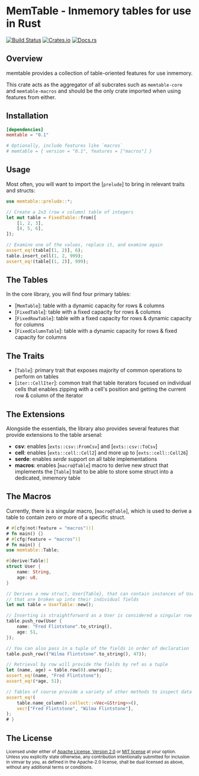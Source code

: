 # MemTable - Inmemory tables for use in Rust

[![Build Status][build_img]][build_lnk]
[![Crates.io][crates_img]][crates_lnk]
[![Docs.rs][doc_img]][doc_lnk]

## Overview

memtable provides a collection of table-oriented features for use inmemory.

This crate acts as the aggregator of all subcrates such as `memtable-core`
and `memtable-macros` and should be the only crate imported when using
features from either.

## Installation

```toml
[dependencies]
memtable = "0.1"

# Optionally, include features like `macros`
# memtable = { version = "0.1", features = ["macros"] }
```

## Usage

Most often, you will want to import the [`prelude`] to bring in relevant
traits and structs:

```rust
use memtable::prelude::*;

// Create a 2x3 (row x column) table of integers
let mut table = FixedTable::from([
    [1, 2, 3],
    [4, 5, 6],
]);

// Examine one of the values, replace it, and examine again
assert_eq!(table[(1, 2)], 6);
table.insert_cell(1, 2, 999);
assert_eq!(table[(1, 2)], 999);
```

## The Tables

In the core library, you will find four primary tables:

- [`MemTable`]: table with a dynamic capacity for rows & columns
- [`FixedTable`]: table with a fixed capacity for rows & columns
- [`FixedRowTable`]: table with a fixed capacity for rows & dynamic capacity for columns
- [`FixedColumnTable`]: table with a dynamic capacity for rows & fixed capacity for columns

## The Traits

- [`Table`]: primary trait that exposes majority of common operations to
             perform on tables
- [`iter::CellIter`]: common trait that table iterators focused on
                      individual cells that enables zipping with a cell's
                      position and getting the current row & column of
                      the iterator

## The Extensions

Alongside the essentials, the library also provides several features that
provide extensions to the table arsenal:

- **csv**: enables [`exts::csv::FromCsv`] and [`exts::csv::ToCsv`]
- **cell**: enables [`exts::cell::Cell2`] and more up to [`exts::cell::Cell26`]
- **serde**: enables *serde* support on all table implementations
- **macros**: enables [`macro@Table`] macro to derive new struct that
              implements the [`Table`] trait to be able to store some
              struct into a dedicated, inmemory table

## The Macros

Currently, there is a singular macro, [`macro@Table`], which is used to
derive a table to contain zero or more of a specific struct.

```rust
# #[cfg(not(feature = "macros"))]
# fn main() {}
# #[cfg(feature = "macros")]
# fn main() {
use memtable::Table;

#[derive(Table)]
struct User {
    name: String,
    age: u8,
}

// Derives a new struct, User{Table}, that can contain instances of User
// that are broken up into their individual fields
let mut table = UserTable::new();

// Inserting is straightforward as a User is considered a singular row
table.push_row(User {
    name: "Fred Flintstone".to_string(),
    age: 51,
});

// You can also pass in a tuple of the fields in order of declaration
table.push_row(("Wilma Flintstone".to_string(), 47));

// Retrieval by row will provide the fields by ref as a tuple
let (name, age) = table.row(0).unwrap();
assert_eq!(name, "Fred Flintstone");
assert_eq!(*age, 51);

// Tables of course provide a variety of other methods to inspect data
assert_eq!(
    table.name_column().collect::<Vec<&String>>(),
    vec!["Fred Flintstone", "Wilma Flintstone"],
);
# }
```

## The License

<sup>
Licensed under either of <a href="LICENSE-APACHE">Apache License, Version
2.0</a> or <a href="LICENSE-MIT">MIT license</a> at your option.
</sup>

<br>

<sub>
Unless you explicitly state otherwise, any contribution intentionally submitted
for inclusion in vimvar by you, as defined in the Apache-2.0 license, shall be
dual licensed as above, without any additional terms or conditions.
</sub>

[build_img]: https://github.com/chipsenkbeil/memtable-rs/workflows/CI/badge.svg
[build_lnk]: https://github.com/chipsenkbeil/memtable-rs/actions
[crates_img]: https://img.shields.io/crates/v/memtable.svg
[crates_lnk]: https://crates.io/crates/memtable
[doc_img]: https://docs.rs/memtable/badge.svg
[doc_lnk]: https://docs.rs/memtable
